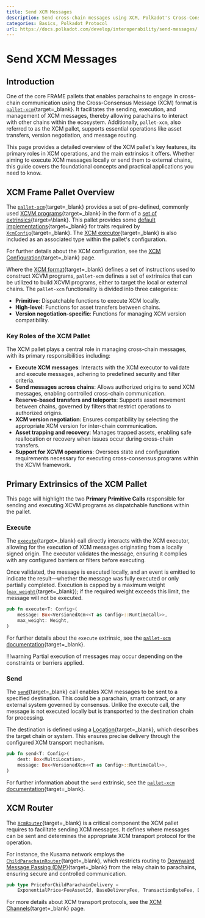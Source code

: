```yaml
---
title: Send XCM Messages
description: Send cross-chain messages using XCM, Polkadot's Cross-Consensus Messaging format, designed to support secure communication between chains.
categories: Basics, Polkadot Protocol
url: https://docs.polkadot.com/develop/interoperability/send-messages/
---
```


# Send XCM Messages

## Introduction

One of the core FRAME pallets that enables parachains to engage in cross-chain communication using the Cross-Consensus Message (XCM) format is [`pallet-xcm`](https://paritytech.github.io/polkadot-sdk/master/pallet_xcm/pallet/index.html){target=\_blank}. It facilitates the sending, execution, and management of XCM messages, thereby allowing parachains to interact with other chains within the ecosystem. Additionally, `pallet-xcm`, also referred to as the XCM pallet, supports essential operations like asset transfers, version negotiation, and message routing.

This page provides a detailed overview of the XCM pallet's key features, its primary roles in XCM operations, and the main extrinsics it offers. Whether aiming to execute XCM messages locally or send them to external chains, this guide covers the foundational concepts and practical applications you need to know.

## XCM Frame Pallet Overview

The [`pallet-xcm`](https://paritytech.github.io/polkadot-sdk/master/pallet_xcm/pallet/index.html){target=\_blank} provides a set of pre-defined, commonly used [XCVM programs](https://github.com/polkadot-fellows/xcm-format?tab=readme-ov-file#12-the-xcvm){target=\_blank} in the form of a [set of extrinsics](https://paritytech.github.io/polkadot-sdk/master/pallet_xcm/pallet/dispatchables/index.html){target=\blank}. This pallet provides some [default implementations](https://paritytech.github.io/polkadot-sdk/master/pallet_xcm/pallet/struct.Pallet.html#implementations){target=\_blank} for traits required by [`XcmConfig`](https://paritytech.github.io/polkadot-sdk/master/pallet_xcm_benchmarks/trait.Config.html#associatedtype.XcmConfig){target=\_blank}. The [XCM executor](https://paritytech.github.io/polkadot-sdk/master/staging_xcm_executor/struct.XcmExecutor.html){target=\_blank} is also included as an associated type within the pallet's configuration. 

For further details about the XCM configuration, see the [XCM Configuration](/develop/interoperability/xcm-config/){target=\_blank} page.

Where the [XCM format](https://github.com/polkadot-fellows/xcm-format){target=\_blank} defines a set of instructions used to construct XCVM programs, `pallet-xcm` defines a set of extrinsics that can be utilized to build XCVM programs, either to target the local or external chains. The `pallet-xcm` functionality is divided into three categories:

- **Primitive**: Dispatchable functions to execute XCM locally.
- **High-level**: Functions for asset transfers between chains.
- **Version negotiation-specific**: Functions for managing XCM version compatibility.

### Key Roles of the XCM Pallet

The XCM pallet plays a central role in managing cross-chain messages, with its primary responsibilities including:

- **Execute XCM messages**: Interacts with the XCM executor to validate and execute messages, adhering to predefined security and filter criteria.
- **Send messages across chains**: Allows authorized origins to send XCM messages, enabling controlled cross-chain communication.
- **Reserve-based transfers and teleports**: Supports asset movement between chains, governed by filters that restrict operations to authorized origins.
- **XCM version negotiation**: Ensures compatibility by selecting the appropriate XCM version for inter-chain communication.
- **Asset trapping and recovery**: Manages trapped assets, enabling safe reallocation or recovery when issues occur during cross-chain transfers.
- **Support for XCVM operations**: Oversees state and configuration requirements necessary for executing cross-consensus programs within the XCVM framework.

## Primary Extrinsics of the XCM Pallet

This page will highlight the two **Primary Primitive Calls** responsible for sending and executing XCVM programs as dispatchable functions within the pallet.

### Execute

The [`execute`](https://paritytech.github.io/polkadot-sdk/master/pallet_xcm/pallet/enum.Call.html#variant.execute){target=\_blank} call directly interacts with the XCM executor, allowing for the execution of XCM messages originating from a locally signed origin. The executor validates the message, ensuring it complies with any configured barriers or filters before executing.

Once validated, the message is executed locally, and an event is emitted to indicate the result—whether the message was fully executed or only partially completed. Execution is capped by a maximum weight ([`max_weight`](https://paritytech.github.io/polkadot-sdk/master/pallet_xcm/pallet/enum.Call.html#variant.execute.field.max_weight){target=\_blank}); if the required weight exceeds this limit, the message will not be executed.

```rust
pub fn execute<T: Config>(
    message: Box<VersionedXcm<<T as Config>::RuntimeCall>>,
    max_weight: Weight,
)
```

For further details about the `execute` extrinsic, see the [`pallet-xcm` documentation](https://paritytech.github.io/polkadot-sdk/master/pallet_xcm/pallet/struct.Pallet.html){target=\_blank}.

!!!warning
    Partial execution of messages may occur depending on the constraints or barriers applied.



### Send

The [`send`](https://paritytech.github.io/polkadot-sdk/master/pallet_xcm/pallet/enum.Call.html#variant.send){target=\_blank} call enables XCM messages to be sent to a specified destination. This could be a parachain, smart contract, or any external system governed by consensus. Unlike the execute call, the message is not executed locally but is transported to the destination chain for processing.

The destination is defined using a [Location](https://paritytech.github.io/polkadot-sdk/master/xcm_docs/glossary/index.html#location){target=\_blank}, which describes the target chain or system. This ensures precise delivery through the configured XCM transport mechanism.

```rust
pub fn send<T: Config>(
    dest: Box<MultiLocation>,
    message: Box<VersionedXcm<<T as Config>::RuntimeCall>>,
)
```

For further information about the `send` extrinsic, see the [`pallet-xcm` documentation](https://paritytech.github.io/polkadot-sdk/master/pallet_xcm/pallet/struct.Pallet.html){target=\_blank}.



## XCM Router

The [`XcmRouter`](https://paritytech.github.io/polkadot-sdk/master/pallet_xcm/pallet/trait.Config.html#associatedtype.XcmRouter){target=\_blank} is a critical component the XCM pallet requires to facilitate sending XCM messages. It defines where messages can be sent and determines the appropriate XCM transport protocol for the operation.

For instance, the Kusama network employs the [`ChildParachainRouter`](https://paritytech.github.io/polkadot-sdk/master/polkadot_runtime_common/xcm_sender/struct.ChildParachainRouter.html){target=\_blank}, which restricts routing to [Downward Message Passing (DMP)](https://wiki.polkadot.com/learn/learn-xcm-transport/#dmp-downward-message-passing){target=\_blank} from the relay chain to parachains, ensuring secure and controlled communication.

```rust
pub type PriceForChildParachainDelivery =
	ExponentialPrice<FeeAssetId, BaseDeliveryFee, TransactionByteFee, Dmp>;
```

For more details about XCM transport protocols, see the [XCM Channels](/develop/interoperability/xcm-channels/){target=\_blank} page.
